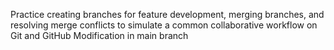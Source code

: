 Practice creating branches for feature development, merging branches, and resolving merge conflicts to simulate a common collaborative workflow on Git and GitHub
Modification in main branch
